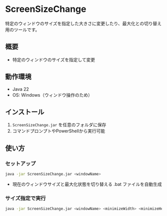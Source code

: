 # ScreenSizeChange

特定のウィンドウのサイズを指定した大きさに変更したり、最大化との切り替え用のツールです。

## 概要
- 特定のウィンドウのサイズを指定して変更

## 動作環境
- Java 22
- OS: Windows（ウィンドウ操作のため）

## インストール
1. `ScreenSizeChange.jar` を任意のフォルダに保存
2. コマンドプロンプトやPowerShellから実行可能

## 使い方

### セットアップ
```bash
java -jar ScreenSizeChange.jar <windowName>
```
- 現在のウィンドウサイズと最大化状態を切り替える .bat ファイルを自動生成

### サイズ指定で実行
```bash
java -jar ScreenSizeChange.jar <windowName> <minimizeWidth> <minimizeHeight>
```